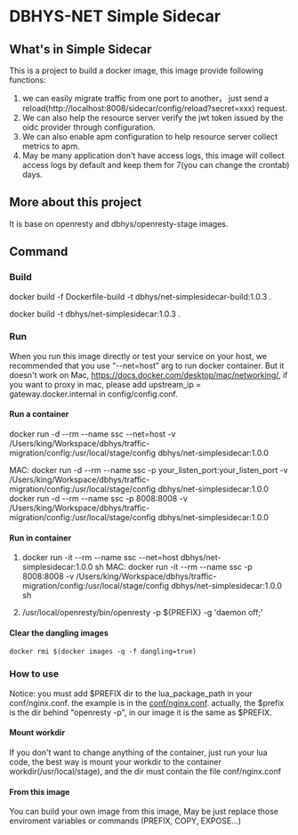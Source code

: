 # DBHYS-NET Simple Sidecar

## What's in Simple Sidecar

This is a project to build a docker image, this image provide following functions:
1. we can easily migrate traffic from one port to another， just send a reload(http://localhost:8008/sidecar/config/reload?secret=xxx) request.
2. We can also help the resource server verify the jwt token issued by the oidc provider through configuration.
3. We can also enable apm configuration to help resource server collect metrics to apm.
4. May be many application don't have access logs, this image will collect access logs by default and keep them for 7(you can change the crontab) days.

## More about this project

It is base on openresty and dbhys/openresty-stage images.

## Command

### Build

docker build -f Dockerfile-build -t dbhys/net-simplesidecar-build:1.0.3 .

docker build -t dbhys/net-simplesidecar:1.0.3 .

### Run

When you run this image directly or test your service on your host, we recommended that you use “--net=host” arg to run docker container. But it doesn't work on Mac, https://docs.docker.com/desktop/mac/networking/, 
if you want to proxy in mac, please add upstream_ip = gateway.docker.internal
 in config/config.conf.

#### Run a container

docker run -d --rm --name ssc --net=host -v /Users/king/Workspace/dbhys/traffic-migration/config:/usr/local/stage/config dbhys/net-simplesidecar:1.0.0

MAC: 
docker run -d --rm --name ssc -p your_listen_port:your_listen_port -v /Users/king/Workspace/dbhys/traffic-migration/config:/usr/local/stage/config dbhys/net-simplesidecar:1.0.0
docker run -d --rm --name ssc -p 8008:8008 -v /Users/king/Workspace/dbhys/traffic-migration/config:/usr/local/stage/config dbhys/net-simplesidecar:1.0.0

#### Run in container

1. docker run -it --rm --name ssc --net=host dbhys/net-simplesidecar:1.0.0 sh
MAC:
docker run -it --rm --name ssc -p 8008:8008 -v /Users/king/Workspace/dbhys/traffic-migration/config:/usr/local/stage/config dbhys/net-simplesidecar:1.0.0 sh

2. /usr/local/openresty/bin/openresty -p ${PREFIX} -g 'daemon off;'

#### Clear the dangling images

    docker rmi $(docker images -q -f dangling=true)

### How to use

Notice: you must add $PREFIX dir to the lua_package_path in your conf/nginx.conf. the example is in the [conf/nginx.conf](conf/nginx.conf). actually, the $prefix is the dir behind "openresty -p", in our image it is the same as $PREFIX.

#### Mount workdir

If you don't want to change anything of the container, just run your lua code, the best way is mount your workdir
to the container workdir(/usr/local/stage), and the dir must contain the file conf/nginx.conf

#### From this image

You can build your own image from this image, May be just replace those enviroment variables or commands (PREFIX, COPY, EXPOSE...)
